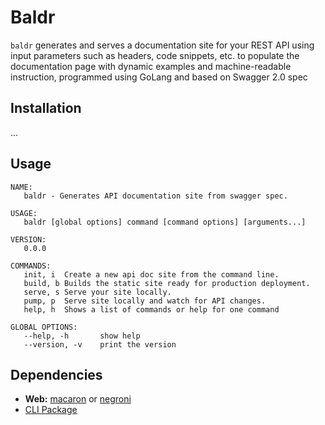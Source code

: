 # Baldr

`baldr` generates and serves a documentation site for your REST API using input parameters such as headers, code snippets, etc. to populate the documentation page with dynamic examples and machine-readable instruction, programmed using GoLang and based on Swagger 2.0 spec


## Installation

...

## Usage

```
NAME:
   baldr - Generates API documentation site from swagger spec.

USAGE:
   baldr [global options] command [command options] [arguments...]

VERSION:
   0.0.0

COMMANDS:
   init, i	Create a new api doc site from the command line.
   build, b Builds the static site ready for production deployment.
   serve, s	Serve your site locally.
   pump, p	Serve site locally and watch for API changes.
   help, h	Shows a list of commands or help for one command

GLOBAL OPTIONS:
   --help, -h		show help
   --version, -v	print the version
```

## Dependencies

* **Web:** [macaron](http://macaron.gogs.io/docs/intro/) or [negroni](http://negroni.codegangsta.io/)
* [CLI Package](https://github.com/codegangsta/cli)
